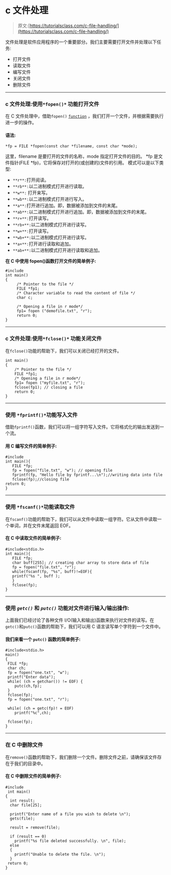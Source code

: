 # c 文件处理

> 原文:[https://tutorialsclass.com/c-file-handling/](https://tutorialsclass.com/c-file-handling/)

文件处理是软件应用程序的一个重要部分。我们主要需要打开文件并处理以下任务:

*   打开文件
*   读取文件
*   编写文件
*   关闭文件
*   删除文件

* * *

### c 文件处理:使用`*fopen()*` 功能打开文件

在 C 文件处理中，借助`fopen()` [`function`](https://tutorialsclass.com/c-functions/) ，我们打开一个文件，并根据需要执行进一步的操作。

#### 语法:

`*fp = FILE *fopen(const char *filename, const char *mode);`

这里，filename 是要打开的文件的名称，mode 指定打开文件的目的。
*fp 是文件指针(FILE *fp)，它将保存对打开的(或创建的)文件的引用。
模式可以是以下类型:

*   `**r**:`打开阅读。
*   `**rb**:`以二进制模式打开进行读取。
*   `**w**:` 打开来写。
*   `**wb**:`以二进制模式打开进行写入。
*   `**a**:`打开进行追加。即，数据被添加到文件的末尾。
*   `**ab**:`以二进制模式打开进行追加。即，数据被添加到文件的末尾。
*   `**r+**:`打开读写。
*   `**rb+**:`以二进制模式打开进行读写。
*   `**w+**:`打开读写。
*   `**wb+**:`以二进制模式打开进行读写。
*   `**a+**:`打开进行读取和追加。
*   `**ab+**:`以二进制模式打开进行读取和追加。

**在 C 中使用 fopen()函数打开文件的简单例子:**

```
#include 
int main()
{
     /* Pointer to the file */
     FILE *fp1;
     /* Character variable to read the content of file */
     char c;

     /* Opening a file in r mode*/
     fp1= fopen ("demofile.txt", "r");
     return 0;
}
```

* * *

### c 文件处理:使用`*fclose()*` 功能关闭文件

在`fclose()`功能的帮助下，我们可以关闭已经打开的文件。

```
int main()
{
    /* Pointer to the file */
    FILE *fp1;
    /* Opening a file in r mode*/
    fp1= fopen ("myfile.txt", "r");
	fclose(fp1); // closing a file
    return 0;
}
```

* * *

### 使用 `*fprintf()*`功能写入文件

借助`fprintf()`函数，我们可以将一组字符写入文件。它将格式化的输出发送到一个流。

#### 用 C 编写文件的简单例子:

```
#include   
int main(){  
   FILE *fp;  
   fp = fopen("file.txt", "w"); // opening file  
   fprintf(fp, "Hello file by fprintf...\n");//writing data into file  
   fclose(fp);//closing file  
return 0;
}
```

* * *

### 使用 `*fscanf()*`功能读取文件

在`fscanf()`功能的帮助下，我们可以从文件中读取一组字符。它从文件中读取一个单词，并在文件末尾返回 EOF。

#### **在 C 中读取文件的简单例子:**

```
#include<stdio.h>   
int main(){  
   FILE *fp;  
   char buff[255]; // creating char array to store data of file  
   fp = fopen("file.txt", "r");  
   while(fscanf(fp, "%s", buff)!=EOF){  
   printf("%s ", buff );  
   }  
   fclose(fp);  
}
```

* * *

### 使用 *`getc()`* 和 *`putc()`* 功能对文件进行输入/输出操作:

上面我们已经讨论了各种文件 I/O(输入和输出)函数来执行对文件的读写。在`getc()`和`putc()`函数的帮助下，我们可以用 C 语言读写单个字符到一个文件中。

#### **我们来看一个** `putc()` **函数的简单例子:**

```
#include<stdio.h>
main()
{
 FILE *fp;
 char ch;
 fp = fopen("one.txt", "w");
 printf("Enter data");
 while( (ch = getchar()) != EOF) {
    putc(ch,fp);
 }
 fclose(fp);
 fp = fopen("one.txt", "r");

 while( (ch = getc(fp)! = EOF)
    printf("%c",ch);

 fclose(fp);
}
```

* * *

### 在 C 中删除文件

在`remove()`函数的帮助下，我们删除一个文件。删除文件之前，请确保该文件存在于我们的目录中。

#### **在 C 中删除文件的简单例子:**

```
#include 
 int main()
{
  int result;
  char file[25];

  printf("Enter name of a file you wish to delete \n");
  gets(file);

  result = remove(file);

  if (result == 0)
    printf("%s file deleted successfully. \n", file);
  else
  {
    printf("Unable to delete the file. \n");
  }
 return 0;
}
```
